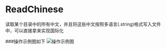 # ReadChinese
读取某个目录中的所有中文，并且将这些中文按照多语言(.string)格式写入文件中，可以直接拿来实现国际化


###操作示例图如下
![操作示例图](https://github.com/Ashen-Zhao/ReadChinese/blob/master/ReadChinese/screenshot.png)
